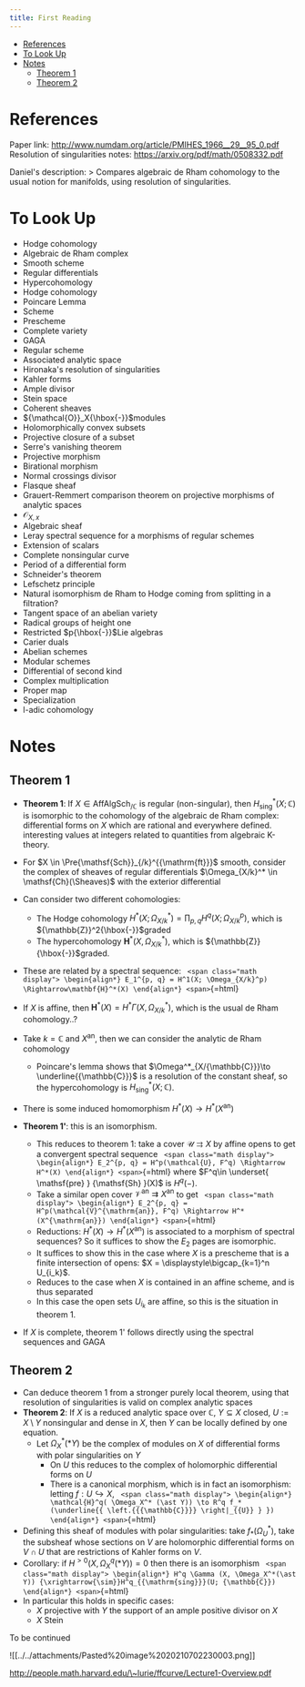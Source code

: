 ```yaml
---
title: First Reading
---
```


-   [References](#references)
-   [To Look Up](#to-look-up)
-   [Notes](#notes)
    -   [Theorem 1](#theorem-1)
    -   [Theorem 2](#theorem-2)














# References

Paper link: <http://www.numdam.org/article/PMIHES_1966__29__95_0.pdf> Resolution of singularities notes: <https://arxiv.org/pdf/math/0508332.pdf>

Daniel's description: \> Compares algebraic de Rham cohomology to the usual notion for manifolds, using resolution of singularities.

# To Look Up

-   Hodge cohomology
-   Algebraic de Rham complex
-   Smooth scheme
-   Regular differentials
-   Hypercohomology
-   Hodge cohomology
-   Poincare Lemma
-   Scheme
-   Prescheme
-   Complete variety
-   GAGA
-   Regular scheme
-   Associated analytic space
-   Hironaka's resolution of singularities
-   Kahler forms
-   Ample divisor
-   Stein space
-   Coherent sheaves
-   ${\mathcal{O}}_X{\hbox{-}}$modules
-   Holomorphically convex subsets
-   Projective closure of a subset
-   Serre's vanishing theorem
-   Projective morphism
-   Birational morphism
-   Normal crossings divisor
-   Flasque sheaf
-   Grauert-Remmert comparison theorem on projective morphisms of analytic spaces
-   ${\mathcal{O}}_{X, x}$
-   Algebraic sheaf
-   Leray spectral sequence for a morphisms of regular schemes
-   Extension of scalars
-   Complete nonsingular curve
-   Period of a differential form
-   Schneider's theorem
-   Lefschetz principle
-   Natural isomorphism de Rham to Hodge coming from splitting in a filtration?
-   Tangent space of an abelian variety
-   Radical groups of height one
-   Restricted $p{\hbox{-}}$Lie algebras
-   Carier duals
-   Abelian schemes
-   Modular schemes
-   Differential of second kind
-   Complex multiplication
-   Proper map
-   Specialization
-   l-adic cohomology

# Notes

## Theorem 1

-   **Theorem 1**: If $X\in {\mathsf{Aff}}{\mathsf{Alg}}{\mathsf{Sch}}_{/{\mathbb{C}}}$ is regular (non-singular), then $H^*_{\mathrm{sing}}(X; {\mathbb{C}})$ is isomorphic to the cohomology of the algebraic de Rham complex: differential forms on $X$ which are rational and everywhere defined. interesting values at integers related to quantities from algebraic K-theory.

-   For $X \in \Pre{\mathsf{Sch}}_{/k}^{{\mathrm{ft}}}$ smooth, consider the complex of sheaves of regular differentials $\Omega_{X/k}^* \in \mathsf{Ch}(\Sheaves)$ with the exterior differential

-   Can consider two different cohomologies:

    -   The Hodge cohomology $H^*(X; \Omega_{X/k}^*) = \prod_{p, q} H^q(X; \Omega_{X/k}^p)$, which is ${\mathbb{Z}}^2{\hbox{-}}$graded
    -   The hypercohomology $\mathbf{H}^*(X, \Omega_{X/k}^*)$, which is ${\mathbb{Z}}{\hbox{-}}$graded.

-   These are related by a spectral sequence: `
    <span class="math display">
    \begin{align*}
    E_1^{p, q} = H^1(X; \Omega_{X/k}^p) \Rightarrow\mathbf{H}^*(X)
    \end{align*}
    <span>`{=html}

-   If $X$ is affine, then $\mathbf{H}^*(X) = H^* \Gamma(X, \Omega_{X/k}^*)$, which is the usual de Rham cohomology..?

-   Take $k={\mathbb{C}}$ and $X^{\mathrm{an}}$, then we can consider the analytic de Rham cohomology

    -   Poincare's lemma shows that $\Omega^*_{X/{\mathbb{C}}}\to \underline{{\mathbb{C}}}$ is a resolution of the constant sheaf, so the hypercohomology is $H^*_{\mathrm{sing}}(X; {\mathbb{C}})$.

-   There is some induced homomorphism $H^*(X) \to H^*(X^{\mathrm{an}})$

-   **Theorem 1'**: this is an isomorphism.

    -   This reduces to theorem 1: take a cover $\mathcal{U}\rightrightarrows X$ by affine opens to get a convergent spectral sequence `
        <span class="math display">
        \begin{align*}
        E_2^{p, q} = H^p(\mathcal{U}, F^q) \Rightarrow H^*(X)
        \end{align*}
        <span>`{=html} where $F^q\in  \underset{ \mathsf{pre} } {\mathsf{Sh} }(X)$ is $H^q({-})$.
    -   Take a similar open cover $\mathcal{V}^{\mathrm{an}}\rightrightarrows X^{\mathrm{an}}$ to get `
        <span class="math display">
        \begin{align*}
          E_2^{p, q} = H^p(\mathcal{V}^{\mathrm{an}}, F^q) \Rightarrow H^*(X^{\mathrm{an}})
          \end{align*}
        <span>`{=html}
    -   Reductions: $H^*(X) \to H^*(X^{\mathrm{an}})$ is associated to a morphism of spectral sequences? So it suffices to show the $E_2$ pages are isomorphic.
    -   It suffices to show this in the case where $X$ is a prescheme that is a finite intersection of opens: $X = \displaystyle\bigcap_{k=1}^n U_{i_k}$.
    -   Reduces to the case when $X$ is contained in an affine scheme, and is thus separated
    -   In this case the open sets $U_{i_k}$ are affine, so this is the situation in theorem 1.

-   If $X$ is complete, theorem 1' follows directly using the spectral sequences and GAGA

## Theorem 2

-   Can deduce theorem 1 from a stronger purely local theorem, using that resolution of singularities is valid on complex analytic spaces
-   **Theorem 2**: If $X$ is a reduced analytic space over ${\mathbb{C}}$, $Y\subseteq X$ closed, $U := X\setminus Y$ nonsingular and dense in $X$, then $Y$ can be locally defined by one equation.
    -   Let $\Omega_X^*(\ast Y)$ be the complex of modules on $X$ of differential forms with polar singularities on $Y$
        -   On $U$ this reduces to the complex of holomorphic differential forms on $U$
        -   There is a canonical morphism, which is in fact an isomorphism: letting $f: U\hookrightarrow X$, `
            <span class="math display">
            \begin{align*}
              \mathcal{H}^q( \Omega_X^* (\ast Y)) \to R^q f_* (\underline{{ \left.{{{\mathbb{C}}}} \right|_{{U}} } })
              \end{align*}
            <span>`{=html}
-   Defining this sheaf of modules with polar singularities: take $f_*(\Omega_U^*)$, take the subsheaf whose sections on $V$ are holomorphic differential forms on $V\cap U$ that are restrictions of Kahler forms on $V$.
-   Corollary: if $H^{>0}(X, \Omega_X^q(\ast Y)) =0$ then there is an isomorphism `
    <span class="math display">
    \begin{align*}
    H^q \Gamma (X, \Omega_X^*(\ast Y)) {\xrightarrow{\sim}}H^q_{{\mathrm{sing}}}(U; {\mathbb{C}})
    \end{align*}
    <span>`{=html}
-   In particular this holds in specific cases:
    -   $X$ projective with $Y$ the support of an ample positive divisor on $X$
    -   $X$ Stein

To be continued

![[../../attachments/Pasted%20image%2020210702230003.png]]

http://people.math.harvard.edu/\~lurie/ffcurve/Lecture1-Overview.pdf
